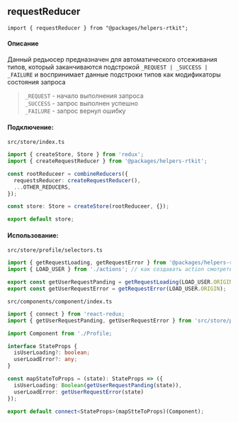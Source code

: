 ## requestReducer

`import { requestReducer } from "@packages/helpers-rtkit";`

#### Описание

Данный редьюсер предназначен для автоматического отсеживания типов, который заканчиваются подстрокой
`_REQUEST | _SUCCESS | _FAILURE` и воспринимает данные подстроки типов как модификаторы состояния запроса

> `_REQUEST` - начало выполнения запроса \
> `_SUCCESS` - запрос выполнен успешно \
> `_FAILURE` - запрос вернул ошибку

#### Подключение:

`src/store/index.ts`

```typescript
import { createStore, Store } from 'redux';
import { createRequestReducer } from '@packages/helpers-rtkit';

const rootReduceer = combineReducers({
  requestsReducer: createRequestReducer(),
  ...OTHER_REDUCERS,
});

const store: Store = createStore(rootReduceer, {});

export default store;
```

#### Использование:

`src/store/profile/selectors.ts`

```typescript
import { getRequestLoading, getRequestError } from '@packages/helpers-rtkit';
import { LOAD_USER } from './actions'; // как создавать action смотреть в описании 'toolkitHelpers/actionFactory'

export const getUserRequestPanding = getRequestLoading(LOAD_USER.ORIGIN);
export const getUserRequestError = getRequestError(LOAD_USER.ORIGIN);
```

`src/components/component/index.ts`

```typescript
import { connect } from 'react-redux;
import { getUserRequestPanding, getUserRequestError } from 'src/store/profile/selectors'

import Component from './Profile;

interface StateProps {
  isUserLoading?: boolean;
  userLoadError?: any;
}

const mapStateToProps = (state): StateProps => ({
  isUserLoading: Boolean(getUserRequestPanding(state)),
  userLoadError: getUserRequestError(state)
});

export default connect<StateProps>(mapStteToProps)(Component);
```
